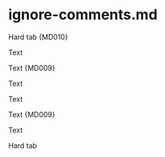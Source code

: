 # ignore-comments.md

Hard	tab {MD010}

<!-- Hard	tab -->

<!--Hard	tab-->

<!--
Hard	tab
-->

<!--
Hard	tab

Hard	tab
-->

<!--
Hard	tab {MD010}
Invalid--comment
Hard	tab {MD010}
-->

Te<!-- Hard	tab -->xt

Te<!-- Hard	tab -->xt {MD009} 

T<!-- Hard	tab -->ex<!-- Hard	tab -->t

Te<!--
Hard	tab
-->xt

Te<!--
Hard	tab
-->xt {MD009} 

Te<!-- Trailing space 
-->xt

<!-- markdownlint-disable MD010 -->

Hard	tab
